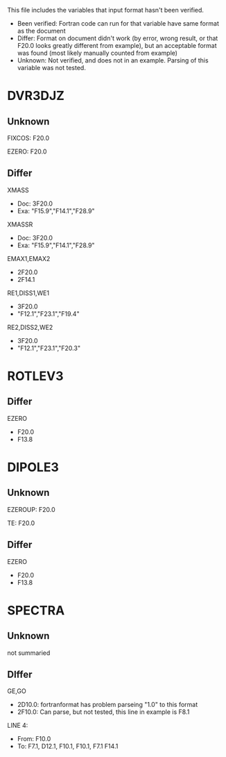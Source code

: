 This file includes the variables that input format hasn't been verified.

* Been verified: Fortran code can run for that variable have same format as the document
* Differ: Format on document didn't work (by error, wrong result, or that F20.0 looks greatly different from example), but an acceptable format was found (most likely manually counted from example)
* Unknown: Not verified, and does not in an example. Parsing of this variable was not tested.

# DVR3DJZ
## Unknown
FIXCOS: F20.0

EZERO: F20.0

## Differ
XMASS
  * Doc: 3F20.0
  * Exa: "F15.9","F14.1","F28.9"

XMASSR
  * Doc: 3F20.0
  * Exa: "F15.9","F14.1","F28.9"

EMAX1,EMAX2
* 2F20.0
* 2F14.1

RE1,DISS1,WE1
* 3F20.0
* "F12.1","F23.1","F19.4"

RE2,DISS2,WE2
* 3F20.0
* "F12.1","F23.1","F20.3"

# ROTLEV3
## Differ
EZERO
* F20.0
* F13.8

# DIPOLE3
## Unknown
EZEROUP: F20.0

TE: F20.0

## Differ
EZERO
* F20.0
* F13.8

# SPECTRA
## Unknown
not summaried

## DIffer
GE,GO
* 2D10.0: fortranformat has problem parseing "1.0" to this format
* 2F10.0: Can parse, but not tested, this line in example is F8.1

LINE 4:
* From: F10.0
* To: F7.1, D12.1, F10.1, F10.1, F7.1 F14.1